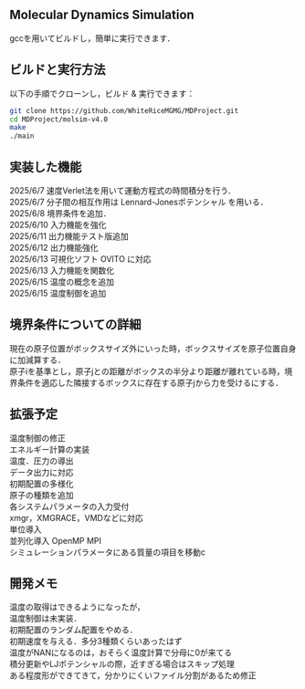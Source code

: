 ## Molecular Dynamics Simulation 
gccを用いてビルドし，簡単に実行できます．

## ビルドと実行方法
以下の手順でクローンし，ビルド & 実行できます：

```bash
git clone https://github.com/WhiteRiceMGMG/MDProject.git
cd MDProject/molsim-v4.0
make
./main
```

## 実装した機能
2025/6/7  速度Verlet法を用いて運動方程式の時間積分を行う．<br>
2025/6/7  分子間の相互作用は Lennard-Jonesポテンシャル を用いる．<br>
2025/6/8  境界条件を追加．<br>
2025/6/10 入力機能を強化 <br>
2025/6/11 出力機能テスト版追加 <br>
2025/6/12 出力機能強化<br>
2025/6/13 可視化ソフト OVITO に対応<br>
2025/6/13 入力機能を関数化 <br>
2025/6/15 温度の概念を追加 <br>
2025/6/15 温度制御を追加<br>

## 境界条件についての詳細
現在の原子位置がボックスサイズ外にいった時，ボックスサイズを原子位置自身に加減算する．<br>
原子iを基準とし，原子jとの距離がボックスの半分より距離が離れている時，境界条件を適応した隣接するボックスに存在する原子jから力を受けるにする．<br>

## 拡張予定
温度制御の修正<br>
エネルギー計算の実装<br>
温度．圧力の導出<br>
データ出力に対応<br>
初期配置の多様化<br>
原子の種類を追加<br>
各システムパラメータの入力受付<br>
xmgr，XMGRACE，VMDなどに対応<br>
単位導入<br>
並列化導入 OpenMP MPI<br>
シミュレーションパラメータにある質量の項目を移動c

## 開発メモ
温度の取得はできるようになったが，<br>
温度制御は未実装．<br>
初期配置のランダム配置をやめる．<br>
初期速度を与える．多分3種類くらいあったはず<br>
温度がNANになるのは，おそらく温度計算で分母に0が来てる<br>
積分更新やLJポテンシャルの際，近すぎる場合はスキップ処理<br>
ある程度形ができてきて，分かりにくいファイル分割があるため修正<br>











